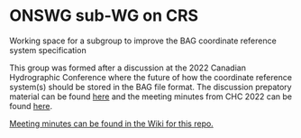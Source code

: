 # ONSWG sub-WG on CRS
Working space for a subgroup to improve the BAG coordinate reference system specification

This group was formed after a discussion at the 2022 Canadian Hydrographic Conference where the future of how the coordinate reference system(s) should be stored in the BAG file format.  The discussion prepatory material can be found [here](https://github.com/OpenNavigationSurface/crs_specification/blob/main/docs/2022-05-19_ONSWG_VerticalDatumSpecification.docx) and the meeting minutes from CHC 2022 can be found [here](https://github.com/OpenNavigationSurface/crs_specification/blob/main/docs/onswg_mtg_2022-06-09.docx).

[Meeting minutes can be found in the Wiki for this repo.](https://github.com/OpenNavigationSurface/crs_specification/wiki)

